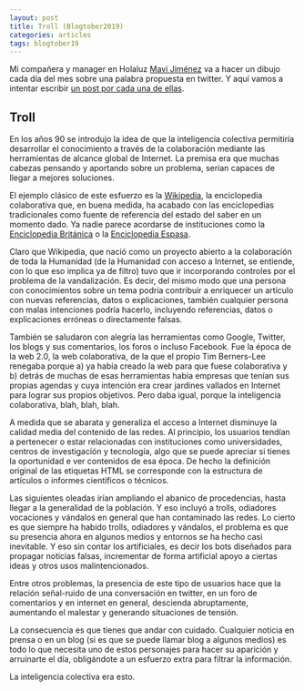 ```yaml
---
layout: post
title: Troll (Blogtober2019)
categories: articles
tags: blogtober19
---
```


Mi compañera y manager en Holaluz [Mavi Jiménez](https://twitter.com/Linkita) va a hacer un dibujo cada día del mes sobre una palabra propuesta en twitter. Y aquí vamos a intentar escribir [un post por cada una de ellas](https://franiglesias.github.io/blogtober19-status/).



## Troll

En los años 90 se introdujo la idea de que la inteligencia colectiva permitiría desarrollar el conocimiento a través de la colaboración mediante las herramientas de alcance global de Internet. La premisa era que muchas cabezas pensando y aportando sobre un problema, serían capaces de llegar a mejores soluciones.

El ejemplo clásico de este esfuerzo es la [Wikipedia](https://es.wikipedia.org/wiki/Wikipedia:Portada), la enciclopedia colaborativa que, en buena medida, ha acabado con las enciclopedias tradicionales como fuente de referencia del estado del saber en un momento dado. Ya nadie parece acordarse de instituciones como la [Enciclopedia Británica](https://www.britannica.com) o la [Enciclopedia Espasa](http://espasa.planetasaber.com/default.asp?1570907812).

Claro que Wikipedia, que nació como un proyecto abierto a la colaboración de toda la Humanidad (de la Humanidad con acceso a Internet, se entiende, con lo que eso implica ya de filtro) tuvo que ir incorporando controles por el problema de la vandalización. Es decir, del mismo modo que una persona con conocimientos sobre un tema podría contribuir a enriquecer un artículo con nuevas referencias, datos o explicaciones, también cualquier persona con malas intenciones podría hacerlo, incluyendo referencias, datos o explicaciones erróneas o directamente falsas.

También se saludaron con alegría las herramientas como Google, Twitter, los blogs y sus comentarios, los foros o incluso Facebook. Fue la época de la web 2.0, la web colaborativa, de la que el propio Tim Berners-Lee renegaba porque a) ya había creado la web para que fuese colaborativa y b) detrás de muchas de esas herramientas había empresas que tenían sus propias agendas y cuya intención era crear jardines vallados en Internet para lograr sus propios objetivos. Pero daba igual, porque la inteligencia colaborativa, blah, blah, blah.

A medida que se abarata y generaliza el acceso a Internet disminuye la calidad media del contenido de las redes. Al principio, los usuarios tendían a pertenecer o estar relacionadas con instituciones como universidades, centros de investigación y tecnología, algo que se puede apreciar si tienes la oportunidad e ver contenidos de esa época. De hecho la definición original de las etiquetas HTML se corresponde con la estructura de artículos o informes científicos o técnicos.

Las siguientes oleadas irían ampliando el abanico de procedencias, hasta llegar a la generalidad de la población. Y eso incluyó a trolls, odiadores vocaciones y vándalos en general que han contaminado las redes. Lo cierto es que siempre ha habido trolls, odiadores y vándalos, el problema es que su presencia ahora en algunos medios y entornos se ha hecho casi inevitable. Y eso sin contar los artificiales, es decir los bots diseñados para propagar noticias falsas, incrementar de forma artificial apoyo a ciertas ideas y otros usos malintencionados.

Entre otros problemas, la presencia de este tipo de usuarios hace que la relación señal-ruido de una conversación en twitter, en un foro de comentarios y en internet en general, descienda abruptamente, aumentando el malestar y generando situaciones de tensión.

La consecuencia es que tienes que andar con cuidado. Cualquier noticia en prensa o en un blog (si es que se puede llamar blog a algunos medios) es todo lo que necesita uno de estos personajes para hacer su aparición y arruinarte el día, obligándote a un esfuerzo extra para filtrar la información.

La inteligencia colectiva era esto.


